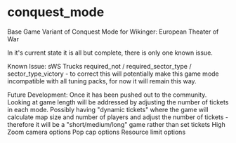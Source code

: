 # conquest_mode
Base Game Variant of Conquest Mode for Wikinger: European Theater of War

In it's current state it is all but complete, there is only one known issue.

Known Issue: sWS Trucks required_not / required_sector_type / sector_type_victory - to correct this will potentially make this game mode incompatible with all tuning packs, for now it will remain this way.

Future Development: Once it has been pushed out to the community.
Looking at game length will be addressed by adjusting the number of tickets in each mode.
Possibly having "dynamic tickets" where the game will calculate map size and number of players and adjust the number of tickets - therefore it will be a "short/medium/long" game rather than set tickets
High Zoom camera options
Pop cap options
Resource limit options
